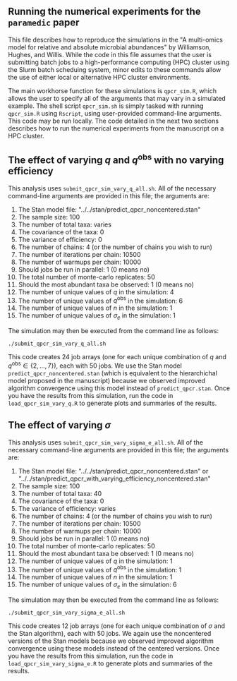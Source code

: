 ## Running the numerical experiments for the `paramedic` paper

This file describes how to reproduce the simulations in the "A multi-omics model for relative and absolute microbial abundances" by Williamson, Hughes, and Willis. While the code in this file assumes that the user is submitting batch jobs to a high-performance computing (HPC) cluster using the Slurm batch scheduing system, minor edits to these commands allow the use of either local or alternative HPC cluster environments.

The main workhorse function for these simulations is `qpcr_sim.R`, which allows the user to specify all of the arguments that may vary in a simulated example. The shell script `qpcr_sim.sh` is simply tasked with running `qpcr_sim.R` using `Rscript`, using user-provided command-line arguments. This code may be run locally. The code detailed in the next two sections describes how to run the numerical experiments from the manuscript on a HPC cluster.

## The effect of varying $q$ and $q^\text{obs}$ with no varying efficiency

This analysis uses `submit_qpcr_sim_vary_q_all.sh`. All of the necessary command-line arguments are provided in this file; the arguments are:

1. The Stan model file: "../../stan/predict_qpcr_noncentered.stan"
2. The sample size: 100
3. The number of total taxa: varies
4. The covariance of the taxa: 0
5. The variance of efficiency: 0
6. The number of chains: 4 (or the number of chains you wish to run)
7. The number of iterations per chain: 10500
8. The number of warmups per chain: 10000
9. Should jobs be run in parallel: 1 (0 means no)
10. The total number of monte-carlo replicates: 50
11. Should the most abundant taxa be observed: 1 (0 means no)
12. The number of unique values of $q$ in the simulation: 4
13. The number of unique values of $q^\text{obs}$ in the simulation: 6
14. The number of unique values of $n$ in the simulation: 1
15. The number of unique values of $\sigma_e$ in the simulation: 1

The simulation may then be executed from the command line as follows:

```{sh}
./submit_qpcr_sim_vary_q_all.sh
```

This code creates 24 job arrays (one for each unique combination of $q$ and $q^\text{obs} \in \{2, \dots, 7\}$), each with 50 jobs. We use the Stan model `predict_qpcr_noncentered.stan` (which is equivalent to the hierarchichal model proposed in the manuscript) because we observed improved algorithm convergence using this model instead of `predict_qpcr.stan`. Once you have the results from this simulation, run the code in `load_qpcr_sim_vary_q.R` to generate plots and summaries of the results.

## The effect of varying $\sigma$

This analysis uses `submit_qpcr_sim_vary_sigma_e_all.sh`. All of the necessary command-line arguments are provided in this file; the arguments are:

1. The Stan model file: "../../stan/predict_qpcr_noncentered.stan" or "../../stan/predict_qpcr_with_varying_efficiency_noncentered.stan"
2. The sample size: 100
3. The number of total taxa: 40
4. The covariance of the taxa: 0
5. The variance of efficiency: varies
6. The number of chains: 4 (or the number of chains you wish to run)
7. The number of iterations per chain: 10500
8. The number of warmups per chain: 10000
9. Should jobs be run in parallel: 1 (0 means no)
10. The total number of monte-carlo replicates: 50
11. Should the most abundant taxa be observed: 1 (0 means no)
12. The number of unique values of $q$ in the simulation: 1
13. The number of unique values of $q^\text{obs}$ in the simulation: 1
14. The number of unique values of $n$ in the simulation: 1
15. The number of unique values of $\sigma_e$ in the simulation: 6

The simulation may then be executed from the command line as follows:

```{sh}
./submit_qpcr_sim_vary_sigma_e_all.sh
```

This code creates 12 job arrays (one for each unique combination of $\sigma$ and the Stan algorithm), each with 50 jobs. We again use the noncentered versions of the Stan models because we observed improved algorithm convergence using these models instead of the centered versions. Once you have the results from this simulation, run the code in `load_qpcr_sim_vary_sigma_e.R` to generate plots and summaries of the results.  
